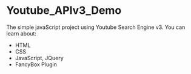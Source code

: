 # Youtube_APIv3_Demo
The simple javaScript project using Youtube Search Engine v3. You can learn about:
* HTML
* CSS
* JavaScript, JQuery
* FancyBox Plugin
